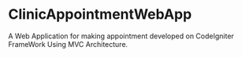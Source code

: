 # ClinicAppointmentWebApp
A Web Application for making appointment developed on CodeIgniter FrameWork Using MVC Architecture.
